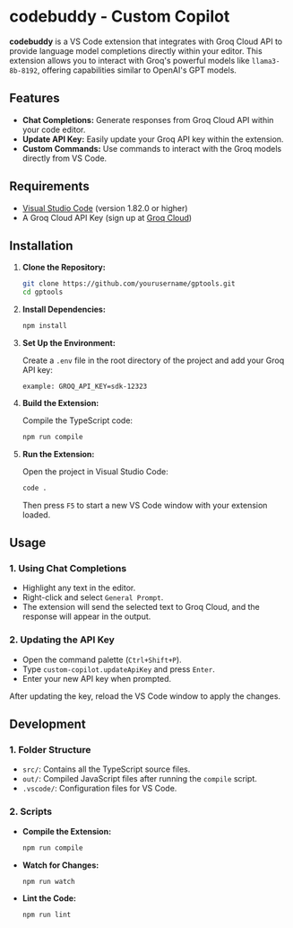 # codebuddy - Custom Copilot

**codebuddy** is a VS Code extension that integrates with Groq Cloud API to provide language model completions directly within your editor. This extension allows you to interact with Groq's powerful models like `llama3-8b-8192`, offering capabilities similar to OpenAI's GPT models.

## Features

- **Chat Completions:** Generate responses from Groq Cloud API within your code editor.
- **Update API Key:** Easily update your Groq API key within the extension.
- **Custom Commands:** Use commands to interact with the Groq models directly from VS Code.

## Requirements

- [Visual Studio Code](https://code.visualstudio.com/) (version 1.82.0 or higher)
- A Groq Cloud API Key (sign up at [Groq Cloud](https://console.groq.com))

## Installation

1. **Clone the Repository:**

   ```bash
   git clone https://github.com/yourusername/gptools.git
   cd gptools
   ```

2. **Install Dependencies:**

   ```bash
   npm install
   ```

3. **Set Up the Environment:**

   Create a `.env` file in the root directory of the project and add your Groq API key:

   ```
   example: GROQ_API_KEY=sdk-12323
   ```

4. **Build the Extension:**

   Compile the TypeScript code:

   ```bash
   npm run compile
   ```

5. **Run the Extension:**

   Open the project in Visual Studio Code:

   ```bash
   code .
   ```

   Then press `F5` to start a new VS Code window with your extension loaded.

## Usage

### 1. **Using Chat Completions**

   - Highlight any text in the editor.
   - Right-click and select `General Prompt`.
   - The extension will send the selected text to Groq Cloud, and the response will appear in the output.

### 2. **Updating the API Key**

   - Open the command palette (`Ctrl+Shift+P`).
   - Type `custom-copilot.updateApiKey` and press `Enter`.
   - Enter your new API key when prompted.

   After updating the key, reload the VS Code window to apply the changes.



## Development

### 1. **Folder Structure**

   - `src/`: Contains all the TypeScript source files.
   - `out/`: Compiled JavaScript files after running the `compile` script.
   - `.vscode/`: Configuration files for VS Code.
   

### 2. **Scripts**

   - **Compile the Extension:**
     ```bash
     npm run compile
     ```
   - **Watch for Changes:**
     ```bash
     npm run watch
     ```
   - **Lint the Code:**
     ```bash
     npm run lint
     ```
